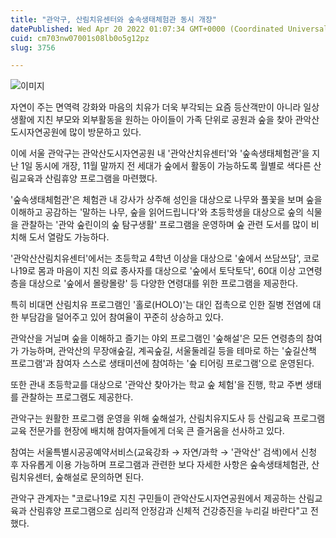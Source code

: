 ```yaml
---
title: "관악구, 산림치유센터와 숲속생태체험관 동시 개장"
datePublished: Wed Apr 20 2022 01:07:34 GMT+0000 (Coordinated Universal Time)
cuid: cm703nw07001s08lb0o5g12pz
slug: 3756

---
```



![이미지](https://cdn.hashnode.com/res/hashnode/image/upload/v1739255238534/e0d45c31-83c7-4f7f-adcf-b8a4a96f5b40.jpeg)

자연이 주는 면역력 강화와 마음의 치유가 더욱 부각되는 요즘 등산객만이 아니라 일상생활에 지친 부모와 외부활동을 원하는 아이들이 가족 단위로 공원과 숲을 찾아 관악산도시자연공원에 많이 방문하고 있다.

이에 서울 관악구는 관악산도시자연공원 내 '관악산치유센터'와 '숲속생태체험관'을 지난 1일 동시에 개장, 11월 말까지 전 세대가 숲에서 활동이 가능하도록 월별로 색다른 산림교육과 산림휴양 프로그램을 마련했다.

'숲속생태체험관'은 체험관 내 강사가 상주해 성인을 대상으로 나무와 풀꽃을 보며 숲을 이해하고 공감하는 '말하는 나무, 숲을 읽어드립니다'와 초등학생을 대상으로 숲의 식물을 관찰하는 '관악 숲린이의 숲 탐구생활' 프로그램을 운영하며 숲 관련 도서를 많이 비치해 도서 열람도 가능하다.

'관악산산림치유센터'에서는 초등학교 4학년 이상을 대상으로 '숲에서 쓰담쓰담', 코로나19로 몸과 마음이 지친 의료 종사자를 대상으로 '숲에서 토닥토닥', 60대 이상 고연령층을 대상으로 '숲에서 몰랑몰랑' 등 다양한 연령대를 위한 프로그램을 제공한다.

특히 비대면 산림치유 프로그램인 '홀로(HOLO)'는 대인 접촉으로 인한 질병 전염에 대한 부담감을 덜어주고 있어 참여율이 꾸준히 상승하고 있다.

관악산을 거닐며 숲을 이해하고 즐기는 야외 프로그램인 '숲해설'은 모든 연령층의 참여가 가능하며, 관악산의 무장애숲길, 계곡숲길, 서울둘레길 등을 테마로 하는 '숲길산책 프로그램'과 참여자 스스로 생태미션에 참여하는 '숲 티어링 프로그램'으로 운영된다.

또한 관내 초등학교를 대상으로 '관악산 찾아가는 학교 숲 체험'을 진행, 학교 주변 생태를 관찰하는 프로그램도 제공한다.

관악구는 원활한 프로그램 운영을 위해 숲해설가, 산림치유지도사 등 산림교육 프로그램 교육 전문가를 현장에 배치해 참여자들에게 더욱 큰 즐거움을 선사하고 있다.

참여는 서울특별시공공예약서비스(교육강좌 → 자연/과학 → '관악산' 검색)에서 신청 후 자유롭게 이용 가능하며 프로그램과 관련한 보다 자세한 사항은 숲속생태체험관, 산림치유센터, 숲해설로 문의하면 된다.

관악구 관계자는 "코로나19로 지친 구민들이 관악산도시자연공원에서 제공하는 산림교육과 산림휴양 프로그램으로 심리적 안정감과 신체적 건강증진을 누리길 바란다"고 전했다.